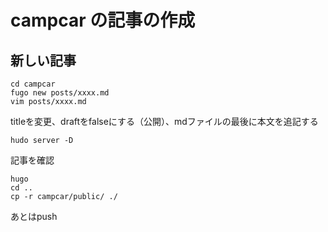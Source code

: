 # campcar の記事の作成

## 新しい記事

```
cd campcar
fugo new posts/xxxx.md
vim posts/xxxx.md
```
titleを変更、draftをfalseにする（公開）、mdファイルの最後に本文を追記する

```
hudo server -D
```

記事を確認

```
hugo 
cd ..
cp -r campcar/public/ ./
```

あとはpush 


